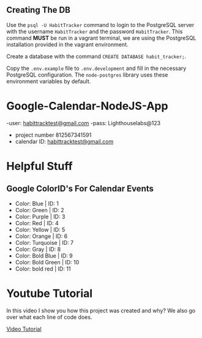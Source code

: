 ## Creating The DB

Use the `psql -U HabitTracker` command to login to the PostgreSQL server with the username `HabitTracker` and the password `HabitTracker`. This command **MUST** be run in a vagrant terminal, we are using the PostgreSQL installation provided in the vagrant environment.

Create a database with the command `CREATE DATABASE habit_tracker;`.

Copy the `.env.example` file to `.env.development` and fill in the necessary PostgreSQL configuration. The `node-postgres` library uses these environment variables by default.

# Google-Calendar-NodeJS-App

-user: habittracktest@gmail.com
-pass: Lighthouselabs@123

- project number 812567341591
- calendar ID: habittracktest@gmail.com



# Helpful Stuff

## Google ColorID's For Calendar Events

- Color: Blue | ID: 1
- Color: Green | ID: 2
- Color: Purple | ID: 3
- Color: Red | ID: 4
- Color: Yellow | ID: 5
- Color: Orange | ID: 6
- Color: Turquoise | ID: 7
- Color: Gray | ID: 8
- Color: Bold Blue | ID: 9
- Color: Bold Green | ID: 10
- Color: bold red | ID: 11

# Youtube Tutorial

In this video I show you how this project was created and why? We also go over what each line of code does.

[Video Tutorial](https://www.youtube.com/watch?v=zrLf4KMs71E)